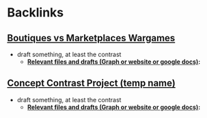 
# Backlinks
## [Boutiques vs Marketplaces Wargames](<Boutiques vs Marketplaces Wargames.md>)
- draft something, at least the contrast
    - **[Relevant files and drafts (Graph or website or google docs)](<Relevant files and drafts (Graph or website or google docs).md>):**

## [Concept Contrast Project (temp name)](<Concept Contrast Project (temp name).md>)
- draft something, at least the contrast
    - **[Relevant files and drafts (Graph or website or google docs)](<Relevant files and drafts (Graph or website or google docs).md>):**

